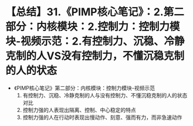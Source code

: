 # 【总结】31.《PIMP核心笔记》：2.第二部分：内核模块：2.控制力：控制力模块-视频示范：2.有控制力、沉稳、冷静克制的人VS没有控制力，不懂沉稳克制的人的状态

-   《PIMP核心笔记》第二部分：内核模块：控制力模块-视频示范
    1.  有控制力、沉稳、冷静克制的人与没有控制力、不懂沉稳克制的人的状态对比
    2.  控制力强的人表现出隔离、控制、中心稳定的特点
    3.  控制力强的人在行动时表现出慢动作、刻意、强而有力，而非急速动作
